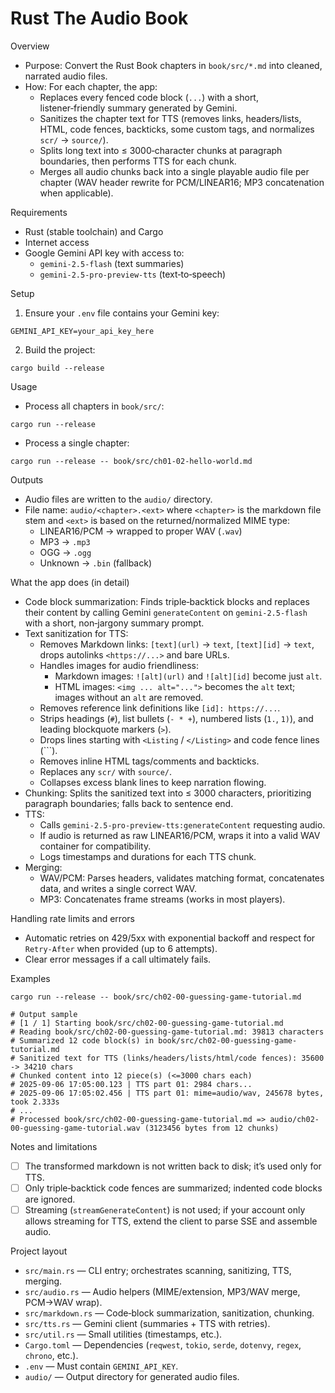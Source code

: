 # Rust The Audio Book

Overview

- Purpose: Convert the Rust Book chapters in `book/src/*.md` into cleaned, narrated audio files.
- How: For each chapter, the app:
  - Replaces every fenced code block (`...`) with a short, listener‑friendly summary generated by Gemini.
  - Sanitizes the chapter text for TTS (removes links, headers/lists, HTML, code fences, backticks, some custom tags, and normalizes `scr/` → `source/`).
  - Splits long text into ≤ 3000‑character chunks at paragraph boundaries, then performs TTS for each chunk.
  - Merges all audio chunks back into a single playable audio file per chapter (WAV header rewrite for PCM/LINEAR16; MP3 concatenation when applicable).

Requirements

- Rust (stable toolchain) and Cargo
- Internet access
- Google Gemini API key with access to:
  - `gemini-2.5-flash` (text summaries)
  - `gemini-2.5-pro-preview-tts` (text‑to‑speech)

Setup

1. Ensure your `.env` file contains your Gemini key:

```
GEMINI_API_KEY=your_api_key_here
```

2. Build the project:

```
cargo build --release
```

Usage

- Process all chapters in `book/src/`:

```
cargo run --release
```

- Process a single chapter:

```
cargo run --release -- book/src/ch01-02-hello-world.md
```

Outputs

- Audio files are written to the `audio/` directory.
- File name: `audio/<chapter>.<ext>` where `<chapter>` is the markdown file stem and `<ext>` is based on the returned/normalized MIME type:
  - LINEAR16/PCM → wrapped to proper WAV (`.wav`)
  - MP3 → `.mp3`
  - OGG → `.ogg`
  - Unknown → `.bin` (fallback)

What the app does (in detail)

- Code block summarization: Finds triple‑backtick blocks and replaces their content by calling Gemini `generateContent` on `gemini-2.5-flash` with a short, non‑jargony summary prompt.
- Text sanitization for TTS:
  - Removes Markdown links: `[text](url)` → `text`, `[text][id]` → `text`, drops autolinks `<https://...>` and bare URLs.
  - Handles images for audio friendliness:
    - Markdown images: `![alt](url)` and `![alt][id]` become just `alt`.
    - HTML images: `<img ... alt="...">` becomes the `alt` text; images without an `alt` are removed.
  - Removes reference link definitions like `[id]: https://...`.
  - Strips headings (`#`), list bullets (`- * +`), numbered lists (`1.`, `1)`), and leading blockquote markers (`>`).
  - Drops lines starting with `<Listing` / `</Listing>` and code fence lines (```).
  - Removes inline HTML tags/comments and backticks.
  - Replaces any `scr/` with `source/`.
  - Collapses excess blank lines to keep narration flowing.
- Chunking: Splits the sanitized text into ≤ 3000 characters, prioritizing paragraph boundaries; falls back to sentence end.
- TTS:
  - Calls `gemini-2.5-pro-preview-tts:generateContent` requesting audio.
  - If audio is returned as raw LINEAR16/PCM, wraps it into a valid WAV container for compatibility.
  - Logs timestamps and durations for each TTS chunk.
- Merging:
  - WAV/PCM: Parses headers, validates matching format, concatenates data, and writes a single correct WAV.
  - MP3: Concatenates frame streams (works in most players).

Handling rate limits and errors

- Automatic retries on 429/5xx with exponential backoff and respect for `Retry-After` when provided (up to 6 attempts).
- Clear error messages if a call ultimately fails.

Examples

```
cargo run --release -- book/src/ch02-00-guessing-game-tutorial.md

# Output sample
# [1 / 1] Starting book/src/ch02-00-guessing-game-tutorial.md
# Reading book/src/ch02-00-guessing-game-tutorial.md: 39813 characters
# Summarized 12 code block(s) in book/src/ch02-00-guessing-game-tutorial.md
# Sanitized text for TTS (links/headers/lists/html/code fences): 35600 -> 34210 chars
# Chunked content into 12 piece(s) (<=3000 chars each)
# 2025-09-06 17:05:00.123 | TTS part 01: 2984 chars...
# 2025-09-06 17:05:02.456 | TTS part 01: mime=audio/wav, 245678 bytes, took 2.333s
# ...
# Processed book/src/ch02-00-guessing-game-tutorial.md => audio/ch02-00-guessing-game-tutorial.wav (3123456 bytes from 12 chunks)
```

Notes and limitations

- [ ] The transformed markdown is not written back to disk; it’s used only for TTS.
- [ ] Only triple‑backtick code fences are summarized; indented code blocks are ignored.
- [ ] Streaming (`streamGenerateContent`) is not used; if your account only allows streaming for TTS, extend the client to parse SSE and assemble audio.

Project layout

- `src/main.rs` — CLI entry; orchestrates scanning, sanitizing, TTS, merging.
- `src/audio.rs` — Audio helpers (MIME/extension, MP3/WAV merge, PCM→WAV wrap).
- `src/markdown.rs` — Code‑block summarization, sanitization, chunking.
- `src/tts.rs` — Gemini client (summaries + TTS with retries).
- `src/util.rs` — Small utilities (timestamps, etc.).
- `Cargo.toml` — Dependencies (`reqwest`, `tokio`, `serde`, `dotenvy`, `regex`, `chrono`, etc.).
- `.env` — Must contain `GEMINI_API_KEY`.
- `audio/` — Output directory for generated audio files.
